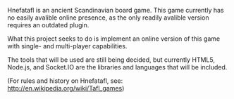 Hnefatafl is an ancient Scandinavian board game. This game currently has no easily avalible online presence, as the only readily avalible version requires an outdated plugin.

What this project seeks to do is implement an online version of this game with single- and multi-player capabilities.

The tools that will be used are still being decided, but currently HTML5, Node.js, and Socket.IO are the libraries and languages that will be included.

(For rules and history on Hnefatafl, see: http://en.wikipedia.org/wiki/Tafl_games)